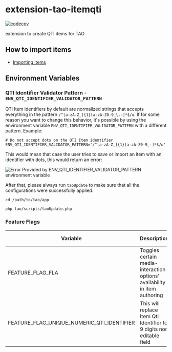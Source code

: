 extension-tao-itemqti
=====================

[![codecov](https://codecov.io/gh/oat-sa/extension-tao-itemqti/branch/master/graph/badge.svg?token=ZEPYrO5p7r)](https://codecov.io/gh/oat-sa/extension-tao-itemqti)

extension to create QTI items for TAO

## How to import items

- [Importing items](./model/import/README.md)

## Environment Variables

### QTI Identifier Validator Pattern - `ENV_QTI_IDENTIFIER_VALIDATOR_PATTERN`

QTI Item identifiers by default are normalized strings that accepts everything in the pattern
`/^[a-zA-Z_]{1}[a-zA-Z0-9_\.-]*$/u`. If for some reason you want to change this behavior, it's 
possible by using the environment variable `ENV_QTI_IDENTIFIER_VALIDATOR_PATTERN`
with a different pattern. Example:

```shell script
# Do not accept dots on the QTI Item identifier
ENV_QTI_IDENTIFIER_VALIDATOR_PATTERN='/^[a-zA-Z_]{1}[a-zA-Z0-9_-]*$/u'
```
This would mean that case the user tries to save or import an item with an identifier with dots, this would return an 
error:

![Error Provided by ENV_QTI_IDENTIFIER_VALIDATOR_PATTERN environment variable](https://user-images.githubusercontent.com/11900046/151952020-e6ed4ff3-a499-4aa9-bd3e-d2bc81a83bd8.jpg)


After that, please always run `taoUpdate` to make sure that all the configurations were successfully applied.

```shell script
cd /path/to/tao/app

php tao/scripts/taoUpdate.php
```

### Feature Flags


| Variable                                    | Description                                                               | Default value |
|---------------------------------------------|---------------------------------------------------------------------------|---------------|
| FEATURE_FLAG_FLA                            | Toggles certain media-interaction options' availability in item authoring | false         |
| FEATURE_FLAG_UNIQUE_NUMERIC_QTI_IDENTIFIER  | This will replace Item Qti Identifier to 9 digits non editable field      | -             |
